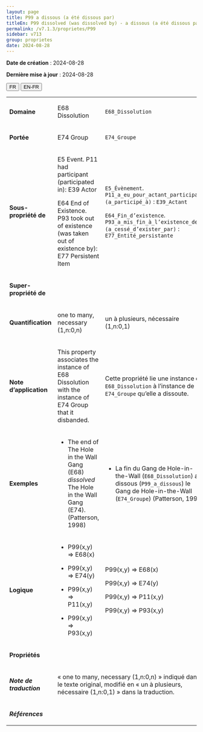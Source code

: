 ```yaml
---
layout: page
title: P99 a dissous (a été dissous par)
titleEn: P99 dissolved (was dissolved by) - a dissous (a été dissous par)
permalink: /v7.1.3/proprietes/P99
sidebar: v713
group: proprietes
date: 2024-08-28
---
```


**Date de création** : 2024-08-28

**Dernière mise à jour** : 2024-08-28

<div class="lang-buttons">
 <button id="fr" class="activate">FR</button>
 <button id="en-fr">EN-FR</button>
</div>

<table>
<tbody>
<tr>
<td><p><strong>Domaine</strong></p></td>
<td class="en">
<p>E68 Dissolution</p>
</td>
<td>
<p><code class="language-plaintext highlighter-rouge">E68_Dissolution</code> </p>
</td>
</tr>
<tr>
<td><p><strong>Portée</strong></p></td>
<td class="en">
<p>E74 Group</p>
</td>
<td>
<p><code class="language-plaintext highlighter-rouge">E74_Groupe</code></p>
</td>
</tr>
<tr>
<td><p><strong>Sous-propriété de</strong></p></td>
<td class="en">
<p>E5 Event. P11 had participant (participated in): E39 Actor</p>
<p>E64 End of Existence. P93 took out of existence (was taken out of existence by): E77 Persistent Item</p>
</td>
<td>
<p><code class="language-plaintext highlighter-rouge">E5_Évènement</code>. <code class="language-plaintext highlighter-rouge">P11_a_eu_pour_actant_participant (a_participé_à)</code> : <code class="language-plaintext highlighter-rouge">E39_Actant</code></p>
<p><code class="language-plaintext highlighter-rouge">E64_Fin_d’existence</code>. <code class="language-plaintext highlighter-rouge">P93_a_mis_fin_à_l’existence_de (a_cessé_d’exister_par)</code> : <code class="language-plaintext highlighter-rouge">E77_Entité_persistante</code></p>
</td>
</tr>
<tr>
<td><p><strong>Super-propriété de</strong></p></td>
<td class="en">
</td>
<td>
<p><code class="language-plaintext highlighter-rouge"></code></p>
</td>
</tr>
<tr>
<td><p><strong>Quantification</strong></p></td>
<td class="en">
<p>one to many, necessary (1,n:0,n)</p>
</td>
<td>
<p>un à plusieurs, nécessaire (1,n:0,1)</p>
</td>
</tr>
<tr>
<td><p><strong>Note d’application</strong></p></td>
<td class="en">
<p>This property associates the instance of E68 Dissolution with the instance of E74 Group that it disbanded.</p>
</td>
<td>
<p>Cette propriété lie une instance de <code class="language-plaintext highlighter-rouge">E68_Dissolution</code> à l’instance de <code class="language-plaintext highlighter-rouge">E74_Groupe</code> qu’elle a dissoute.</p>
</td>
</tr>
<tr>
<td><p><strong>Exemples</strong></p></td>
<td class="en">
<ul>
<li><p>The end of The Hole in the Wall Gang (E68) <em>dissolved</em> The Hole in the Wall Gang (E74). (Patterson, 1998)</p>
</li>
</ul>
</td>
<td>
<ul>
<li><p>La fin du Gang de Hole-in-the-Wall (<code class="language-plaintext highlighter-rouge">E68_Dissolution</code>) a dissous (<code class="language-plaintext highlighter-rouge">P99_a_dissous</code>) le Gang de Hole-in-the-Wall (<code class="language-plaintext highlighter-rouge">E74_Groupe</code>) (Patterson, 1998)</p>
</li>
</ul>
</td>
</tr>
<tr>
<td><p><strong>Logique</strong></p></td>
<td class="en">
<ul>
<li><p>P99(x,y) ⇒ E68(x)</p>
</li>
<li><p>P99(x,y) ⇒ E74(y) </p>
</li>
<li><p>P99(x,y) ⇒ P11(x,y)</p>
</li>
<li><p>P99(x,y) ⇒ P93(x,y)</p>
</li>
</ul>
</td>
<td>
<p>P99(x,y) ⇒ E68(x)</p>
<p>P99(x,y) ⇒ E74(y)</p>
<p>P99(x,y) ⇒ P11(x,y)</p>
<p>P99(x,y) ⇒ P93(x,y)</p>
</td>
</tr>
<tr>
<td><p><strong>Propriétés</strong></p></td>
<td class="en">
</td>
<td>
</td>
</tr>
<tr>
<td><p><strong><em>Note de traduction</em></strong></p></td>
<td colspan="2">
<p>« one to many, necessary (1,n:0,n) » indiqué dans le texte original, modifié en « un à plusieurs, nécessaire (1,n:0,1) » dans la traduction.<em></em></p>
</td>
</tr>
<tr>
<td><p><strong><em>Références</em></strong></p></td>
<td colspan="2">
<p><em></em></p>
</td>
</tr>
</tbody>
</table>
